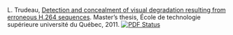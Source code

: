 L. Trudeau, [Detection and concealment of visual degradation resulting from erroneous H.264
sequences](https://www.sharelatex.com/github/repos/luctrudeau/Publications/builds/latest/output.pdf). Master’s thesis, École de technologie supérieure université du Québec, 2011. [![PDF Status](https://www.sharelatex.com/github/repos/luctrudeau/Publications/builds/latest/badge.svg)](https://www.sharelatex.com/github/repos/luctrudeau/Publications/builds/latest/output.pdf)
